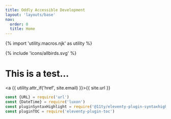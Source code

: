 ```yaml
---
title: Oddly Accessible Development
layout: 'layouts/base'
nav:
  order: 0
  title: Home
---
```


{% import 'utility.macros.njk' as utility %}

{% include 'icons/allbirds.svg' %}

# This is a test…

<!-- more -->

<a {{ utility.attr_if('href', site.email) }}>{{ site.url }}</a>

```js
const {URL} = require('url')
const {DateTime} = require('luxon')
const pluginSyntaxHighlight = require('@11ty/eleventy-plugin-syntaxhighlight')
const pluginTOC = require('eleventy-plugin-toc')
```
